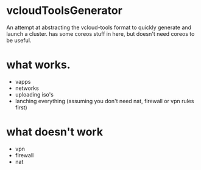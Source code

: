 # vcloudToolsGenerator
An attempt at abstracting the vcloud-tools format to quickly generate and launch a cluster.  has some coreos stuff in here, but doesn't need coreos to be useful.

what works.
==
- vapps
- networks
- uploading iso's
- lanching everything (assuming you don't need nat, firewall or vpn rules first)

what doesn't work
==
- vpn
- firewall
- nat

